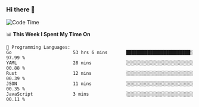 ### Hi there 👋

<!--
**CrazyCollin/crazycollin** is a ✨ _special_ ✨ repository because its `README.md` (this file) appears on your GitHub profile.

Here are some ideas to get you started:

- 🔭 I’m currently working on ...
- 🌱 I’m currently learning ...
- 👯 I’m looking to collaborate on ...
- 🤔 I’m looking for help with ...
- 💬 Ask me about ...
- 📫 How to reach me: ...
- 😄 Pronouns: ...
- ⚡ Fun fact: ...
-->

<!--START_SECTION:waka-->
![Code Time](http://img.shields.io/badge/Code%20Time-1%2C153%20hrs%2033%20mins-blue)

📊 **This Week I Spent My Time On** 

```text
💬 Programming Languages: 
Go                       53 hrs 6 mins       ████████████████████████░   97.99 % 
YAML                     28 mins             ░░░░░░░░░░░░░░░░░░░░░░░░░   00.88 % 
Rust                     12 mins             ░░░░░░░░░░░░░░░░░░░░░░░░░   00.39 % 
JSON                     11 mins             ░░░░░░░░░░░░░░░░░░░░░░░░░   00.35 % 
JavaScript               3 mins              ░░░░░░░░░░░░░░░░░░░░░░░░░   00.11 % 
```


<!--END_SECTION:waka-->
